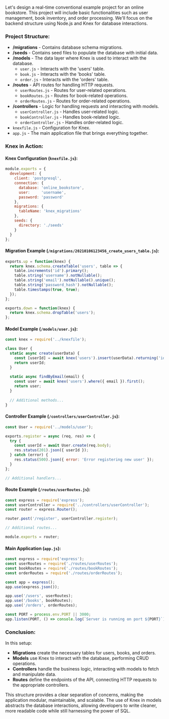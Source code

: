 Let's design a real-time conventional example project for an online bookstore. This project will include basic functionalities such as user management, book inventory, and order processing. We'll focus on the backend structure using Node.js and Knex for database interactions.

### Project Structure:

- **/migrations** - Contains database schema migrations.
- **/seeds** - Contains seed files to populate the database with initial data.
- **/models** - The data layer where Knex is used to interact with the database.
  - `user.js` - Interacts with the 'users' table.
  - `book.js` - Interacts with the 'books' table.
  - `order.js` - Interacts with the 'orders' table.
- **/routes** - API routes for handling HTTP requests.
  - `userRoutes.js` - Routes for user-related operations.
  - `bookRoutes.js` - Routes for book-related operations.
  - `orderRoutes.js` - Routes for order-related operations.
- **/controllers** - Logic for handling requests and interacting with models.
  - `userController.js` - Handles user-related logic.
  - `bookController.js` - Handles book-related logic.
  - `orderController.js` - Handles order-related logic.
- `knexfile.js` - Configuration for Knex.
- `app.js` - The main application file that brings everything together.

### Knex in Action:

#### Knex Configuration (`knexfile.js`):

```javascript
module.exports = {
  development: {
    client: 'postgresql',
    connection: {
      database: 'online_bookstore',
      user:     'username',
      password: 'password'
    },
    migrations: {
      tableName: 'knex_migrations'
    },
    seeds: {
      directory: './seeds'
    }
  }
};
```

#### Migration Example (`/migrations/20210106123456_create_users_table.js`):

```javascript
exports.up = function(knex) {
  return knex.schema.createTable('users', table => {
    table.increments('id').primary();
    table.string('username').notNullable();
    table.string('email').notNullable().unique();
    table.string('password_hash').notNullable();
    table.timestamps(true, true);
  });
};

exports.down = function(knex) {
  return knex.schema.dropTable('users');
};
```

#### Model Example (`/models/user.js`):

```javascript
const knex = require('../knexfile');

class User {
  static async create(userData) {
    const [userId] = await knex('users').insert(userData).returning('id');
    return userId;
  }
  
  static async findByEmail(email) {
    const user = await knex('users').where({ email }).first();
    return user;
  }
  
  // Additional methods...
}
```

#### Controller Example (`/controllers/userController.js`):

```javascript
const User = require('../models/user');

exports.register = async (req, res) => {
  try {
    const userId = await User.create(req.body);
    res.status(201).json({ userId });
  } catch (error) {
    res.status(500).json({ error: 'Error registering new user' });
  }
};

// Additional handlers...
```

#### Route Example (`/routes/userRoutes.js`):

```javascript
const express = require('express');
const userController = require('../controllers/userController');
const router = express.Router();

router.post('/register', userController.register);

// Additional routes...

module.exports = router;
```

#### Main Application (`app.js`):

```javascript
const express = require('express');
const userRoutes = require('./routes/userRoutes');
const bookRoutes = require('./routes/bookRoutes');
const orderRoutes = require('./routes/orderRoutes');

const app = express();
app.use(express.json());

app.use('/users', userRoutes);
app.use('/books', bookRoutes);
app.use('/orders', orderRoutes);

const PORT = process.env.PORT || 3000;
app.listen(PORT, () => console.log(`Server is running on port ${PORT}`));
```

### Conclusion:

In this setup:
- **Migrations** create the necessary tables for users, books, and orders.
- **Models** use Knex to interact with the database, performing CRUD operations.
- **Controllers** handle the business logic, interacting with models to fetch and manipulate data.
- **Routes** define the endpoints of the API, connecting HTTP requests to the appropriate controllers.

This structure provides a clear separation of concerns, making the application modular, maintainable, and scalable. The use of Knex in models abstracts the database interactions, allowing developers to write cleaner, more readable code while still harnessing the power of SQL.